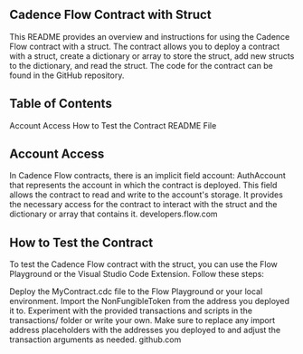 ## Cadence Flow Contract with Struct
This README provides an overview and instructions for using the Cadence Flow contract with a struct. The contract allows you to deploy a contract with a struct, create a dictionary or array to store the struct, add new structs to the dictionary, and read the struct. The code for the contract can be found in the GitHub repository.

## Table of Contents
Account Access
How to Test the Contract
README File
## Account Access
In Cadence Flow contracts, there is an implicit field account: AuthAccount that represents the account in which the contract is deployed. This field allows the contract to read and write to the account's storage. It provides the necessary access for the contract to interact with the struct and the dictionary or array that contains it. developers.flow.com

## How to Test the Contract
To test the Cadence Flow contract with the struct, you can use the Flow Playground or the Visual Studio Code Extension. Follow these steps:

Deploy the MyContract.cdc file to the Flow Playground or your local environment.
Import the NonFungibleToken from the address you deployed it to.
Experiment with the provided transactions and scripts in the transactions/ folder or write your own.
Make sure to replace any import address placeholders with the addresses you deployed to and adjust the transaction arguments as needed. github.com

